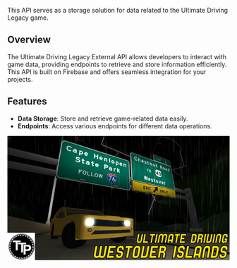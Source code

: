  This API serves as a storage solution for data related to the Ultimate Driving Legacy game.

## Overview

The Ultimate Driving Legacy External API allows developers to interact with game data, providing endpoints to retrieve and store information efficiently. This API is built on Firebase and offers seamless integration for your projects.

## Features

- **Data Storage**: Store and retrieve game-related data easily.
- **Endpoints**: Access various endpoints for different data operations.
  
![Ultimate Driving Legacy](https://github.com/sinisterzombie/Ultimate-Driving-Legacy-External-API/raw/main/Image.webp)

